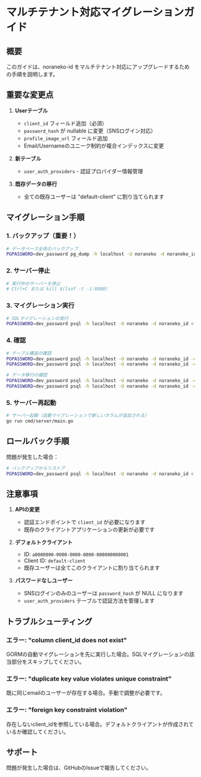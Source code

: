 # マルチテナント対応マイグレーションガイド

## 概要

このガイドは、noraneko-id をマルチテナント対応にアップグレードするための手順を説明します。

## 重要な変更点

1. **Userテーブル**
   - `client_id` フィールド追加（必須）
   - `password_hash` が nullable に変更（SNSログイン対応）
   - `profile_image_url` フィールド追加
   - Email/Usernameのユニーク制約が複合インデックスに変更

2. **新テーブル**
   - `user_auth_providers` - 認証プロバイダー情報管理

3. **既存データの移行**
   - 全ての既存ユーザーは "default-client" に割り当てられます

## マイグレーション手順

### 1. バックアップ（重要！）

```bash
# データベース全体のバックアップ
PGPASSWORD=dev_password pg_dump -h localhost -U noraneko -d noraneko_id > backup_$(date +%Y%m%d_%H%M%S).sql
```

### 2. サーバー停止

```bash
# 実行中のサーバーを停止
# Ctrl+C または kill $(lsof -t -i:8080)
```

### 3. マイグレーション実行

```bash
# SQLマイグレーションの実行
PGPASSWORD=dev_password psql -h localhost -U noraneko -d noraneko_id < migrations/001_multi_tenant_migration.sql
```

### 4. 確認

```bash
# テーブル構造の確認
PGPASSWORD=dev_password psql -h localhost -U noraneko -d noraneko_id -c "\d users"
PGPASSWORD=dev_password psql -h localhost -U noraneko -d noraneko_id -c "\d user_auth_providers"

# データ移行の確認
PGPASSWORD=dev_password psql -h localhost -U noraneko -d noraneko_id -c "SELECT COUNT(*) FROM users WHERE client_id IS NOT NULL;"
PGPASSWORD=dev_password psql -h localhost -U noraneko -d noraneko_id -c "SELECT COUNT(*) FROM user_auth_providers;"
```

### 5. サーバー再起動

```bash
# サーバー起動（自動マイグレーションで新しいカラムが追加される）
go run cmd/server/main.go
```

## ロールバック手順

問題が発生した場合：

```bash
# バックアップからリストア
PGPASSWORD=dev_password psql -h localhost -U noraneko -d noraneko_id < backup_YYYYMMDD_HHMMSS.sql
```

## 注意事項

1. **APIの変更**
   - 認証エンドポイントで `client_id` が必要になります
   - 既存のクライアントアプリケーションの更新が必要です

2. **デフォルトクライアント**
   - ID: `a0000000-0000-0000-0000-000000000001`
   - Client ID: `default-client`
   - 既存ユーザーは全てこのクライアントに割り当てられます

3. **パスワードなしユーザー**
   - SNSログインのみのユーザーは `password_hash` が NULL になります
   - `user_auth_providers` テーブルで認証方法を管理します

## トラブルシューティング

### エラー: "column client_id does not exist"
GORMの自動マイグレーションを先に実行した場合。SQLマイグレーションの該当部分をスキップしてください。

### エラー: "duplicate key value violates unique constraint"
既に同じemailのユーザーが存在する場合。手動で調整が必要です。

### エラー: "foreign key constraint violation"
存在しないclient_idを参照している場合。デフォルトクライアントが作成されているか確認してください。

## サポート

問題が発生した場合は、GitHubのIssueで報告してください。